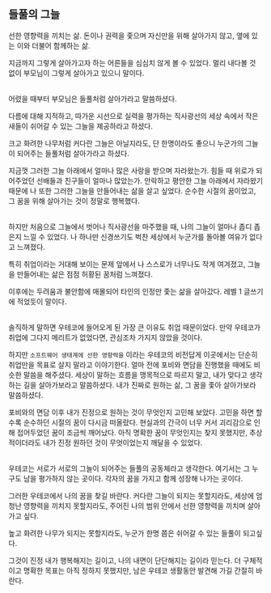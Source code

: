 
## 들풀의 그늘
선한 영향력을 끼치는 삶.
돈이나 권력을 좇으며 자신만을 위해 살아가지 않고, 옆에 있는 이와 더불어 함께하는 삶.

지금까지 그렇게 살아가고자 하는 어른들을 심심치 않게 볼 수 있었다. 멀리 내다볼 것 없이 부모님이 그렇게 살아가고 있으니 말이다.
<br>
<br>

어렸을 때부터 부모님은 들풀처럼 살아가라고 말씀하셨다.

다름에 대해 지적하고, 따가운 시선으로 실력을 평가하는 직사광선의 세상 속에서
작은 새들이 쉬어갈 수 있는 그늘을 제공하라고 하셨다.

크고 화려한 나무처럼 커다란 그늘은 아닐지라도,
단 한명이라도 좋으니 누군가의 그늘이 되어주는 들풀처럼 살아가라고 하셨다.

지금껏 그러한 그늘 아래에서 얼마나 많은 사랑을 받으며 자라왔는가. 힘들 때 위로가 되어주었던 선배들과 친구들이 얼마나 많았는가. 안락하고 평안한 그늘 아래에서 자라왔기 때문에 나 또한 그러한 그늘을 만들어내는 삶을 살고 싶었다. 순수한 시절의 꿈이었고, 그 꿈을 위해 살아가는 것이 정말로 행복했다.
<br>
<br>


하지만 처음으로 그늘에서 벗어나 직사광선을 마주했을 때, 나의 그늘이 얼마나 좁디 좁은지 느낄 수 있었다.
나 하나만 신경쓰기도 벅찬 세상에서 누군가를 돌아볼 여유가 없다고 느껴졌다.

특히 취업이라는 거대해 보이는 문제 앞에서 나 스스로가 너무나도 작게 여겨졌고,
그늘을 만들어내는 삶은 점점 허황된 꿈처럼 느껴졌다.

이후에는 두려움과 불안함에 매몰되어 타인의 인정만 좇는 삶을 살아갔다. 레벨 1 글쓰기에 적었듯이 말이다.
<br>
<br>

솔직하게 말하면 우테코에 들어오게 된 가장 큰 이유도 취업 때문이었다.
만약 우테코가 취업에 그다지 메리트가 없었다면, 관심조차 가지지 않았을 것이다.

하지만 `소프트웨어 생태계에 선한 영향력을` 이라는 우테코의 비전답게 이곳에서는 단순히 취업만을 목표로 살지 말라고 이야기한다. 얼마 전에 포비와 면담을 진행했을 때에도 비슷한 말씀을 해주셨다. 세상이 말하는 흐름을 맹목적으로 따르지 말고, 내가 맞다고 생각하는 길을 살아가보라고 말씀하셨다. 내가 진짜로 원하는 삶, 그 꿈을 좇아 살아가보라 말씀하셨다.

포비와의 면담 이후 내가 진정으로 원하는 것이 무엇인지 고민해 보았다. 고민을 하면 할수록 순수하던 시절의 꿈이 다시금 떠올랐다. 현실과의 간극이 너무 커서 괴리감으로 인해 접어두었던 꿈이 조금씩 깨어났다. 아직 명확한 꿈이 무엇인지는 찾지 못했지만, 추상적이더라도 내가 진정 원하던 것이 무엇이었는지 깨달을 수 있었다.
<br>
<br>

우테코는 서로가 서로의 그늘이 되어주는 들풀의 공동체라고 생각한다. 여기서는 그 누구도 남을 평가하지 않는 곳이다. 각자의 꿈을 가지고 함께 성장해 나가는 곳이다.

그러한 우테코에서 나의 꿈을 찾길 바란다.
커다란 그늘이 되지는 못할지라도, 세상에 엄청난 영향력을 끼치지 못할지라도,
주어진 나의 범위 안에서 선한 영향력을 끼치며 살아가고 싶다.

높고 화려한 나무가 되지는 못할지라도, 누군가 한명 쯤은 쉬어갈 수 있는 들풀이 되고싶다.

그것이 진정 내가 행복해지는 길이고, 나의 내면이 단단해지는 길이라 믿는다.
더 구체적이고 명확한 목표는 아직 정하지 못했지만, 남은 우테코 생활동안 발견해 가길 간절히 바란다.
